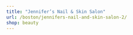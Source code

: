 ```yaml
---
title: "Jennifer’s Nail & Skin Salon"
url: /boston/jennifers-nail-and-skin-salon-2/
shop: beauty
---
```

